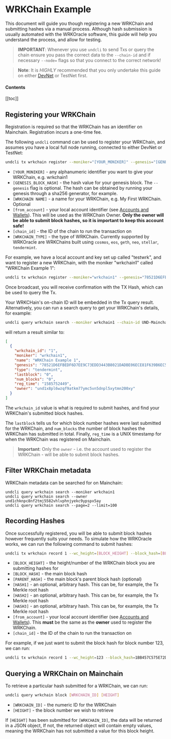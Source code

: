 # WRKChain Example

This document will guide you though registering a new WRKChain and submitting hashes via a manual process. Although hash submission is usually automated with the WRKOracle software, this guide will help you understand the process, and allow for testing.

>**IMPORTANT**: Whenever you use `undcli` to send Txs or query the chain ensure you pass the correct data to the `--chain-id` and if necessary `--node=` flags so that you connect to the correct network!

>**Note**: It is _HIGHLY_ recommended that you only undertake this guide on
either [DevNet](local-devnet.md) or TestNet first.

#### Contents

[[toc]]

## Registering your WRKChain

Registration is required so that the WRKChain has an identifier on Mainchain.
Registration incurs a one-time fee.

The following `undcli` command can be used to register your WRKChain, and assumes you have a local full node running, connected to either DevNet or TestNet:

```bash
undcli tx wrkchain register --moniker="[YOUR_MONIKER]" --genesis="[GENESIS_BLOCK_HASH]" --name="[WRKCHAIN NAME]" --base="[WRKCHAIN_TYPE]" --from [from_account] --chain-id [chain_id] --gas=auto --gas-adjustment=1.5
```

- `[YOUR_MONIKER]` - any alphanumeric identifier you want to give your WRKChain, e.g. wrkchain1
- `[GENESIS_BLOCK_HASH]` - the hash value for your genesis block. The `--genesis` flag is optional. The hash can be obtained by running your genesis through a sha256 generator, for example.
- `[WRKCHAIN NAME]` - a name for your WRKChain, e.g. My First WRKChain. Optional
- `[from_account]` - your local account identifier (see [Accounts and Wallets](accounts-wallets.md)). This will be used as the WRKChain Owner. **Only the owner will be able to submit block hashes, so it is important to keep this account safe!**
- `[chain_id]` - the ID of the chain to run the transaction on
- `[WRKCHAIN_TYPE]` - the type of WRKChain. Currently supported by WRKOracle are WRKChains built using `cosmos`, `eos`, `geth`, `neo`, `stellar`, `tendermint`.

For example, we have a local account and key set up called "testwrk", and want
to register a new WRKChain, with the moniker "wrkchain1" called "WRKChain Example 1":

```bash
undcli tx wrkchain register --moniker="wrkchain1" --genesis="78521D6EFBEDF6D7EE9C73EDD3443B8021DADBE06ECE81F639B6EC57D8E3F3EA" --name="WRKChain Example 1" --base="tendermint" --from testwrk --chain-id UND-Mainchain-DevNet --gas=auto --gas-adjustment=1.25
```

Once broadcast, you will receive confirmation with the TX Hash, which can be used to query the Tx.

Your WRKCHain's on-chain ID will be embedded in the Tx query result. Alternatively, you can run a search query to get your WRKChain's details, for example:

```bash
undcli query wrkchain search --moniker wrkchain1 --chain-id UND-Mainchain-DevNet
```

will return a result similar to:

```json
[
  {
    "wrkchain_id": "1",
    "moniker": "wrkchain1",
    "name": "WRKChain Example 1",
    "genesis": "78521D6EFBEDF6D7EE9C73EDD3443B8021DADBE06ECE81F639B6EC57D8E3F3EA",
    "type": "tendermint",
    "lastblock": "0",
    "num_blocks": "0",
    "reg_time": "1585752449",
    "owner": "und1x8pl6wzqf9atkm77ymc5vn5dnpl5xytmn200xy"
  }
]

```

The `wrkchain_id` value is what is required to submit hashes, and find your WRKChain's submitted block hashes.

The `lastblock` tells us for which block number hashes were last submitted for the WRKChain, and `num_blocks` the number of block hashes the WRKChain has submitted in total. Finally, `reg_time` is a UNIX timestamp for when the WRKChain was registered on Mainchain.

>**Important**: Only the `owner` - i.e. the account used to register the WRKChain - will be able to submit block hashes.

## Filter WRKChain metadata

WRKChain metadata can be searched for on Mainchain:

```
undcli query wrkchain search --moniker wrkchain1
undcli query wrkchain search --owner und1chknpc8nf2tmj5582vhlvphnjyekc9ypspx5ay
undcli query wrkchain search --page=2 --limit=100
```

## Recording Hashes

Once successfully registered, you will be able to submit block hashes however
frequently suits your needs. To simulate how the WRKOracle works, we can run the following command to submit hashes:

```bash
undcli tx wrkchain record 1 --wc_height=[BLOCK_HEIGHT] --block_hash=[BLOCK_HASH] --parent_hash=[PARENT_HASH] --hash1=[HASH1] --hash2=[HASH2] --hash3=[HASH3] --from [account_name] --chain-id [chain_id] --gas=auto --gas-adjustment=1.5
```

- `[BLOCK_HEIGHT]` - the height/number of the WRKChain block you are submitting hashes for
- `[BLOCK_HASH]` - the main block hash
- `[PARENT_HASH]` - the main block's parent block hash (optional)
- `[HASH1]` - an optional, arbitrary hash. This can be, for example, the Tx Merkle root hash
- `[HASH2]` - an optional, arbitrary hash. This can be, for example, the Tx Merkle root hash
- `[HASH3]` - an optional, arbitrary hash. This can be, for example, the Tx Merkle root hash
- `[from_account]` - your local account identifier (see [Accounts and Wallets](accounts-wallets.md)). This **must** be the same as the **owner** used to register the WRKChain.
- `[chain_id]` - the ID of the chain to run the transaction on

For example, if we just want to submit the block hash for block number 123, we can run:

```bash
undcli tx wrkchain record 1 --wc_height=123 --block_hash=1BB457C575E72D7401C809B66290FAC56347223912F2484BA7E881D42495CD0F --from testwrk --chain-id UND-Mainchain-DevNet --gas=auto --gas-adjustment=1.5
```

## Querying a WRKChain on Mainchain

To retrieve a particular hash submitted for a WRKChain, we can run:

```bash
undcli query wrkchain block [WRKCHAIN_ID] [HEIGHT]
```

- `[WRKCHAIN_ID]` - the numeric ID for the WRKChain
- `[HEIGHT]` - the block number we wish to retrieve

If `[HEIGHT]` has been submitted for `[WRKCHAIN_ID]`, the data will be
returned in a JSON object, If not, the returned object will contain empty
values, meaning the WRKChain has not submitted a value for this block
height.
